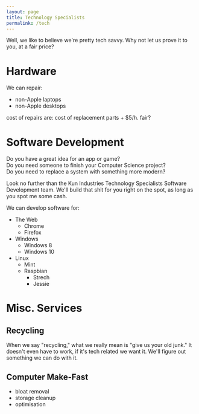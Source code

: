 ```yaml
---
layout: page
title: Technology Specialists
permalink: /tech
---
```


Well, we like to believe we're pretty tech savvy. Why not let us prove it to you, at a fair price?

# Hardware
We can repair:
- non-Apple laptops
- non-Apple desktops

cost of repairs are: cost of replacement parts + $5/h. fair?

# Software Development
Do you have a great idea for an app or game?  
Do you need someone to finish your Computer Science project?  
Do you need to replace a system with something more modern?  

Look no further than the Kun Industries Technology Specialists Software Development team. We'll build that shit for you right on the spot, as long as you spot me some cash.  

We can develop software for:
- The Web
  - Chrome
  - Firefox
- Windows
  - Windows 8
  - Windows 10
- Linux
  - Mint
  - Raspbian
    - Strech
	- Jessie

# Misc. Services
## Recycling
When we say "recycling," what we really mean is "give us your old junk." It doesn't even have to work, if it's tech related we want it. We'll figure out something we can do with it.

## Computer Make-Fast
- bloat removal
- storage cleanup
- optimisation
